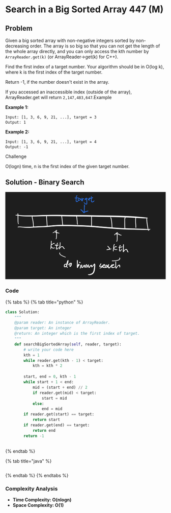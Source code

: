# Search in a Big Sorted Array 447 (M)

## Problem

Given a big sorted array with non-negative integers sorted by non-decreasing order. The array is so big so that you can not get the length of the whole array directly, and you can only access the kth number by `ArrayReader.get(k)` (or ArrayReader->get(k) for C++).

Find the first index of a target number. Your algorithm should be in O(log k), where k is the first index of the target number.

Return -1, if the number doesn't exist in the array.

If you accessed an inaccessible index (outside of the array), ArrayReader.get will return `2,147,483,647`.Example

**Example 1:**

```
Input: [1, 3, 6, 9, 21, ...], target = 3
Output: 1
```

**Example 2:**

```
Input: [1, 3, 6, 9, 21, ...], target = 4
Output: -1
```

Challenge

O(logn) time, n is the first index of the given target number.

## Solution - Binary Search

![](<../../.gitbook/assets/Screen Shot 2021-04-24 at 12.11.13 AM.png>)

### Code

{% tabs %}
{% tab title="python" %}
```python
class Solution:
    """
    @param reader: An instance of ArrayReader.
    @param target: An integer
    @return: An integer which is the first index of target.
    """
    def searchBigSortedArray(self, reader, target):
        # write your code here
        kth = 1
        while reader.get(kth - 1) < target:
            kth = kth * 2
        
        start, end = 0, kth - 1
        while start + 1 < end:
            mid = (start + end) // 2
            if reader.get(mid) < target:
                start = mid
            else:
                end = mid
        if reader.get(start) == target:
            return start
        if reader.get(end) == target:
            return end
        return -1
        
```
{% endtab %}

{% tab title="java" %}
```
```
{% endtab %}
{% endtabs %}

### Complexity Analysis

* **Time Complexity: O(nlogn)**
* **Space Complexity: O(1)**
